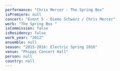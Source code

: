 ```yaml
---
performance: "Chris Mercer - The Spring Box"
isPremiere: null
concert: "Event 5 - Diemo Schwarz / Chris Mercer"
work: "The Spring Box "
isCommission: false
isResidency: false
work_year: "2012"
ensemble: null
season: "2015-2016: Electric Spring 2016"
venue: "Phipps Concert Hall"
person: null
country: null
---
```


